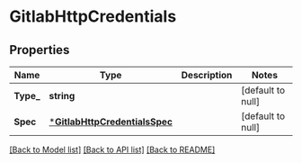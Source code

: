 # GitlabHttpCredentials

## Properties
Name | Type | Description | Notes
------------ | ------------- | ------------- | -------------
**Type_** | **string** |  | [default to null]
**Spec** | [***GitlabHttpCredentialsSpec**](GitlabHttpCredentialsSpec.md) |  | [default to null]

[[Back to Model list]](../README.md#documentation-for-models) [[Back to API list]](../README.md#documentation-for-api-endpoints) [[Back to README]](../README.md)

